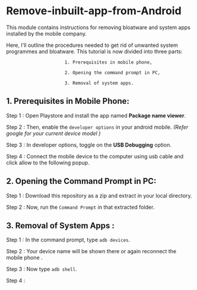 # Remove-inbuilt-app-from-Android
This module contains instructions for removing bloatware and system apps installed by the mobile company.


Here, I'll outline the procedures needed to get rid of unwanted system programmes and bloatware.
This tutorial is now divided into three parts:

                          1. Prerequisites in mobile phone,
                          
                          2. Opening the command prompt in PC,
                          
                          3. Removal of system apps.
                          
                          
## 1. Prerequisites in Mobile Phone:
 
  Step 1 : Open Playstore and install the app named **Package name viewer**.

  Step 2 : Then, enable the `developer options` in your android mobile. _(Refer google for your current device model )_
 
  Step 3 : In developer options, toggle on the **USB Debugging** option.
 
  Step 4 : Connect the mobile device to the computer using usb cable and click allow to the following popup.
 
 ## 2. Opening the Command Prompt in PC:
 
  Step 1 : Download this repository as a zip and extract in your local directory.
 
  Step 2 : Now, run the `Command Prompt` in that extracted folder.
 
 
## 3. Removal of System Apps :

  Step 1 : In the command prompt, type `adb devices`.

  Step 2 : Your device name will be shown there or again reconnect the mobile phone .

  Step 3 : Now type `adb shell`.

  Step 4 : 
